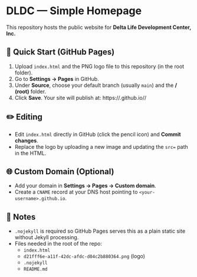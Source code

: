 # DLDC — Simple Homepage

This repository hosts the public website for **Delta Life Development Center, Inc.**

## 🚀 Quick Start (GitHub Pages)

1. Upload `index.html` and the PNG logo file to this repository (in the root folder).
2. Go to **Settings → Pages** in GitHub.
3. Under **Source**, choose your default branch (usually `main`) and the **/ (root)** folder.
4. Click **Save**. Your site will publish at:
   https://<your-username>.github.io/<repo-name>/

## ✏️ Editing

- Edit `index.html` directly in GitHub (click the pencil icon) and **Commit changes**.
- Replace the logo by uploading a new image and updating the `src=` path in the HTML.

## 🌐 Custom Domain (Optional)

- Add your domain in **Settings → Pages → Custom domain**.
- Create a `CNAME` record at your DNS host pointing to `<your-username>.github.io`.

## 📌 Notes

- `.nojekyll` is required so GitHub Pages serves this as a plain static site without Jekyll processing.
- Files needed in the root of the repo:
  - `index.html`
  - `d21fff6e-a11f-42dc-afdc-d04c2b880364.png` (logo)
  - `.nojekyll`
  - `README.md`
